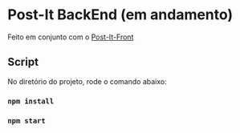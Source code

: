 # Post-It BackEnd (em andamento)

Feito em conjunto com o [Post-It-Front](https://github.com/AlexSChaves/post-it-front)

## Script 

No diretório do projeto, rode o comando abaixo:

### `npm install`
### `npm start`
